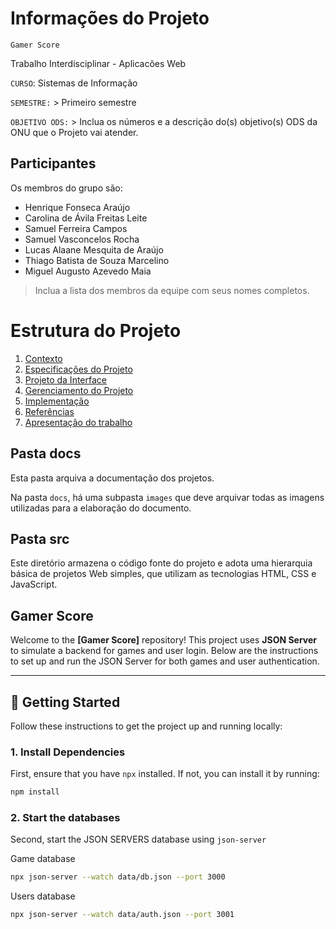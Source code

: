 # Informações do Projeto
`Gamer Score`

Trabalho Interdisciplinar - Aplicacões Web

`CURSO`: Sistemas de Informação

`SEMESTRE:` > Primeiro semestre

`OBJETIVO ODS:` > Inclua os números e a descrição do(s) objetivo(s) ODS da ONU que o Projeto vai atender.

## Participantes

Os membros do grupo são:
- Henrique Fonseca Araújo
- Carolina de Ávila Freitas Leite
- Samuel Ferreira Campos
- Samuel Vasconcelos Rocha
- Lucas Alaane Mesquita de Araújo
- Thiago Batista de Souza Marcelino
- Miguel Augusto Azevedo Maia

> Inclua a lista dos membros da equipe com seus nomes completos.

# Estrutura do Projeto

1. [Contexto](./docs/1-Contexto.md)
2. [Especificações do Projeto](./docs/2-Especificação.md)
3. [Projeto da Interface](./docs/3-Interface.md)
4. [Gerenciamento do Projeto](./docs/4-Gerenciamento-Projeto.md)
5. [Implementação](./docs/5-Implementação.md)
6. [Referências](./docs/6-Referências.md)
7. [Apresentação do trabalho](./docs/apresentacao/README.md)

## Pasta docs

Esta pasta arquiva a documentação dos projetos.

Na pasta `docs`, há uma subpasta `images` que deve arquivar todas as imagens utilizadas para a elaboração do documento.

## Pasta src

Este diretório armazena o código fonte do projeto e adota uma hierarquia básica de projetos Web simples, que utilizam as tecnologias HTML, CSS e JavaScript.

## Gamer Score

Welcome to the **[Gamer Score]** repository! This project uses **JSON Server** to simulate a backend for games and user login. Below are the instructions to set up and run the JSON Server for both games and user authentication.

---

## 🚀 Getting Started

Follow these instructions to get the project up and running locally:

### 1. **Install Dependencies**

First, ensure that you have `npx` installed. If not, you can install it by running:

```bash
npm install
```

### 2. **Start the databases**

Second, start the JSON SERVERS database using `json-server`

Game database
```bash
npx json-server --watch data/db.json --port 3000
```

Users database
```bash
npx json-server --watch data/auth.json --port 3001
```